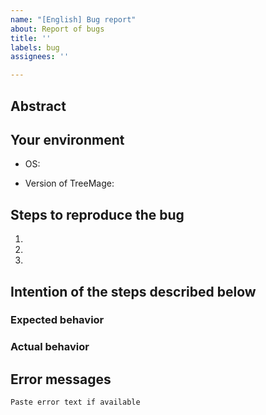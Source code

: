 ```yaml
---
name: "[English] Bug report"
about: Report of bugs
title: ''
labels: bug
assignees: ''

---
```


## Abstract
<!-- Describe the bug -->

## Your environment
<!-- Describe your environment where the bug occurred -->
- OS: 
<!-- 例：Win10, Win11, Ubuntu22.04, Mac OS 15 etc. -->
- Version of TreeMage: 
<!-- Available on the menu "Help" → "Version Information". When prefix or suffix like "alpha" is also shown, please describe it together. -->

## Steps to reproduce the bug
1. 
2. 
3. 

## Intention of the steps described below
### Expected behavior

### Actual behavior

## Error messages
<!-- Paste screenshots or error message as text -->
```
Paste error text if available
```
